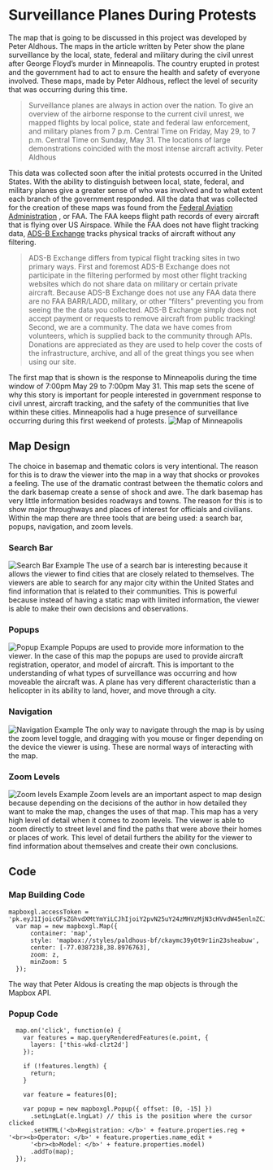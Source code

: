 
# Surveillance Planes During Protests

The map that is going to be discussed in this project was developed by Peter Aldhous. The maps in the article written by Peter show the plane surveillance by the local, state, federal and military during the civil unrest after George Floyd’s murder in Minneapolis. The country erupted in protest and the government had to act to ensure the health and safety of everyone involved. These maps, made by Peter Aldhous, reflect the level of security that was occurring during this time.
> Surveillance planes are always in action over the nation. To give an overview of the airborne response to the current civil unrest, we mapped flights by local police, state and federal law enforcement, and military planes from 7 p.m. Central Time on Friday, May 29, to 7 p.m. Central Time on Sunday, May 31. The locations of large demonstrations coincided with the most intense aircraft activity. Peter Aldhous

This data was collected soon after the initial protests occurred in the United States. With the ability to distinguish between local, state, federal, and military planes give a greater sense of who was involved and to what extent each branch of the government responded.
All the data that was collected for the creation of these maps was found from the [Federal Aviation Administration](https://www.faa.gov/licenses_certificates/aircraft_certification/aircraft_registry/releasable_aircraft_download/) , or FAA. The FAA keeps flight path records of every aircraft that is flying over US Airspace. While the FAA does not have flight tracking data, [ADS-B Exchange](https://www.adsbexchange.com/)  tracks physical tracks of aircraft without any filtering.
>ADS-B Exchange differs from typical flight tracking sites in two primary ways.
First and foremost ADS-B Exchange does not participate in the filtering performed by most other flight tracking websites which do not share data on military or certain private aircraft. Because ADS-B Exchange does not use any FAA data there are no FAA BARR/LADD, military, or other “filters” preventing you from seeing the the data you collected.  ADS-B Exchange simply does not accept payment or requests to remove aircraft from public tracking!
Second, we are a community. The data we have comes from volunteers, which is supplied back to the community through APIs. Donations are appreciated as they are used to help cover the costs of the infrastructure, archive, and all of the great things you see when using our site.

The first map that is shown is the response to Minneapolis during the time window of 7:00pm May 29 to 7:00pm May 31. This map sets the scene of why this story is important for people interested in government response to civil unrest, aircraft tracking, and the safety of the communities that live within these cities. Minneapolis had a huge presence of surveillance occurring during this first weekend of protests.
![Map of Minneapolis](img/Minneapolis.JPG)

## Map Design
The choice in basemap and thematic colors is very intentional. The reason for this is to draw the viewer into the map in a way that shocks or provokes a feeling. The use of the dramatic contrast between the thematic colors and the dark basemap create a sense of shock and awe. The dark basemap has very little information besides roadways and towns. The reason for this is to show major throughways and places of interest for officials and civilians. Within the map there are three tools that are being used: a search bar, popups, navigation, and zoom levels.

### Search Bar
![Search Bar Example](img/Search.JPG)
The use of a search bar is interesting because it allows the viewer to find cities that are closely related to themselves. The viewers are able to search for any major city within the United States and find information that is related to their communities. This is powerful because instead of having a static map with limited information, the viewer is able to make their own decisions and observations.

### Popups
![Popup Example](img/popup.JPG)
Popups are used to provide more information to the viewer. In the case of this map the popups are used to provide aircraft registration, operator, and model of aircraft. This is important to the understanding of what types of surveillance was occurring and how moveable the aircraft was. A plane has very different characteristic than a helicopter in its ability to land, hover, and move through a city.

### Navigation
![Navigation Example](img/Nav.JPG)
The only way to navigate through the map is by using the zoom level toggle, and dragging with you mouse or finger depending on the device the viewer is using. These are normal ways of interacting with the map.

### Zoom Levels
![Zoom levels Example](img/zoom.JPG)
Zoom levels are an important aspect to map design because depending on the decisions of the author in how detailed they want to make the map, changes the uses of that map. This map has a very high level of detail when it comes to zoom levels. The viewer is able to zoom directly to street level and find the paths that were above their homes or places of work. This level of detail furthers the ability for the viewer to find information about themselves and create their own conclusions.

## Code
### Map Building Code
    mapboxgl.accessToken = 'pk.eyJ1IjoicGFsZGhvdXMtYmYiLCJhIjoiY2pvN25uY24zMHVzMjN3cHVvdW45enlnZCJ9.fkZVsl0uxcHs2Mw2_iHnJA';
      var map = new mapboxgl.Map({
          container: 'map',
          style: 'mapbox://styles/paldhous-bf/ckaymc39y0t9r1in23sheabuw',
          center: [-77.0387238,38.8976763],
          zoom: z,
          minZoom: 5
      });

The way that Peter Aldous is creating the map objects is through the Mapbox API. 
### Popup Code
      map.on('click', function(e) {
        var features = map.queryRenderedFeatures(e.point, {
          layers: ['this-wkd-clzt2d']
        });

        if (!features.length) {
          return;
        }

        var feature = features[0];

        var popup = new mapboxgl.Popup({ offset: [0, -15] })
          .setLngLat(e.lngLat) // this is the position where the cursor clicked
          .setHTML('<b>Registration: </b>' + feature.properties.reg + '<br><b>Operator: </b>' + feature.properties.name_edit +
          '<br><b>Model: </b>' + feature.properties.model)
          .addTo(map);
      });
